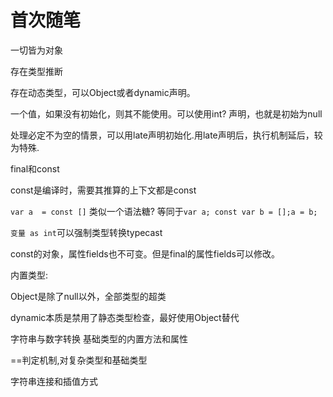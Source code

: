 
# 首次随笔

一切皆为对象

存在类型推断

存在动态类型，可以Object或者dynamic声明。

一个值，如果没有初始化，则其不能使用。可以使用int? 声明，也就是初始为null

处理必定不为空的情景，可以用late声明初始化.用late声明后，执行机制延后，较为特殊.

final和const

const是编译时，需要其推算的上下文都是const

`var a  = const []` 类似一个语法糖? 等同于`var a; const var b = [];a = b;`

`变量 as int`可以强制类型转换typecast

const的对象，属性fields也不可变。但是final的属性fields可以修改。

内置类型:

Object是除了null以外，全部类型的超类

dynamic本质是禁用了静态类型检查，最好使用Object替代

字符串与数字转换 基础类型的内置方法和属性

==判定机制,对复杂类型和基础类型

字符串连接和插值方式